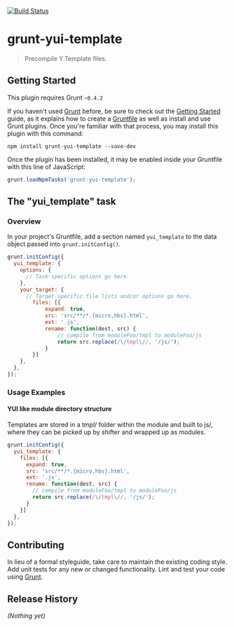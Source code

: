 [![Build Status](https://travis-ci.org/paazmaya/grunt-togeojson.png?branch=master)](https://travis-ci.org/paazmaya/grunt-togeojson)

# grunt-yui-template

> Precompile Y.Template files.

## Getting Started
This plugin requires Grunt `~0.4.2`

If you haven't used [Grunt](http://gruntjs.com/) before, be sure to check out the [Getting Started](http://gruntjs.com/getting-started) guide, as it explains how to create a [Gruntfile](http://gruntjs.com/sample-gruntfile) as well as install and use Grunt plugins. Once you're familiar with that process, you may install this plugin with this command:

```shell
npm install grunt-yui-template --save-dev
```

Once the plugin has been installed, it may be enabled inside your Gruntfile with this line of JavaScript:

```js
grunt.loadNpmTasks('grunt-yui-template');
```

## The "yui_template" task

### Overview
In your project's Gruntfile, add a section named `yui_template` to the data object passed into `grunt.initConfig()`.

```js
grunt.initConfig({
  yui_template: {
    options: {
      // Task-specific options go here.
    },
    your_target: {
      // Target-specific file lists and/or options go here.
        files: [{
            expand: true,
            src: 'src/**/*.{micro,hbs}.html',
            ext: '.js',
            rename: function(dest, src) {
                // compile from moduleFoo/tmpl to moduleFoo/js
                return src.replace(/\/tmpl\//, '/js/');
            }
        }]
    },
  },
});
```

### Usage Examples

#### YUI like module directory structure
Templates are stored in a tmpl/ folder within the module and built to js/, where
they can be picked up by shifter and wrapped up as modules.

```js
grunt.initConfig({
  yui_template: {
    files: [{
      expand: true,
      src: 'src/**/*.{micro,hbs}.html',
      ext: '.js',
      rename: function(dest, src) {
        // compile from moduleFoo/tmpl to moduleFoo/js
        return src.replace(/\/tmpl\//, '/js/');
      }
    }]
  },
});
```

## Contributing
In lieu of a formal styleguide, take care to maintain the existing coding style. Add unit tests for any new or changed functionality. Lint and test your code using [Grunt](http://gruntjs.com/).

## Release History
_(Nothing yet)_
